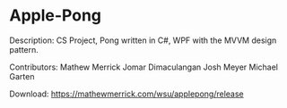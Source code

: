 # Apple-Pong
Description:
  CS Project, Pong written in C#, WPF with the MVVM design pattern.

Contributors:
  Mathew Merrick
  Jomar Dimaculangan
  Josh Meyer
  Michael Garten
  
  Download: https://mathewmerrick.com/wsu/applepong/release 
  
